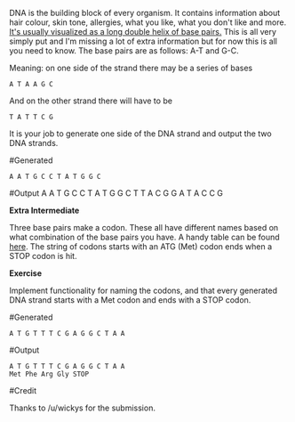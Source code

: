 DNA is the building block of every organism. It contains information about  hair colour, skin tone, allergies, what you like, what you don't like and more.
[It's usually visualized as a long double helix of base pairs.](http://cdn.theatlantic.com/static/mt/assets/science/shutterstock_34693498%20copy.jpg) This is all very simply put and I'm missing a lot of extra information but for now this is all you need to know.
The base pairs are as follows: A-T and G-C.

Meaning: on one side of the strand there may be a series of bases 

    A T A A G C 

And on the other strand there will have to be

    T A T T C G

It is your job to generate one side of the DNA strand and output the two DNA strands.


#Generated

    A A T G C C T A T G G C

#Output
    A A T G C C T A T G G C
    T T A C G G A T A C C G

**Extra Intermediate**

Three base pairs make a codon. These all have different names based on what combination of the base pairs you have. A handy table can be found [here](http://en.wikipedia.org/wiki/DNA_codon_table).
The string of codons starts with an ATG (Met) codon ends when a STOP codon is hit.

**Exercise**

Implement functionality for naming the codons, and that every generated DNA strand starts with a Met codon and ends with a STOP codon.

#Generated

    A T G T T T C G A G G C T A A

#Output

    A T G T T T C G A G G C T A A
    Met Phe Arg Gly STOP

#Credit

Thanks to /u/wickys for the submission.
